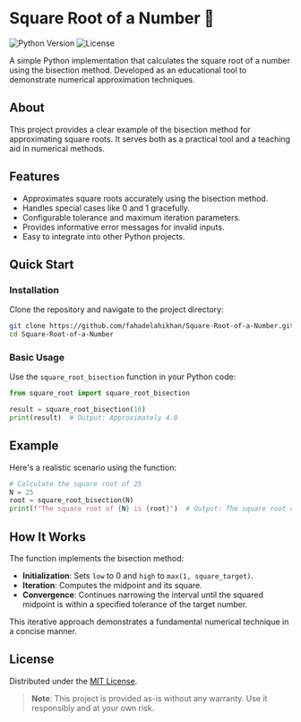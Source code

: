 # Square Root of a Number 🔢

![Python Version](https://img.shields.io/badge/python-3.6%2B-blue)
![License](https://img.shields.io/badge/license-MIT-green)

A simple Python implementation that calculates the square root of a number using the bisection method. Developed as an educational tool to demonstrate numerical approximation techniques.

## About
This project provides a clear example of the bisection method for approximating square roots. It serves both as a practical tool and a teaching aid in numerical methods.

## Features
- Approximates square roots accurately using the bisection method.
- Handles special cases like 0 and 1 gracefully.
- Configurable tolerance and maximum iteration parameters.
- Provides informative error messages for invalid inputs.
- Easy to integrate into other Python projects.

## Quick Start

### Installation
Clone the repository and navigate to the project directory:
```bash
git clone https://github.com/fahadelahikhan/Square-Root-of-a-Number.git
cd Square-Root-of-a-Number
```

### Basic Usage
Use the `square_root_bisection` function in your Python code:
```python
from square_root import square_root_bisection

result = square_root_bisection(16)
print(result)  # Output: Approximately 4.0
```

## Example
Here's a realistic scenario using the function:
```python
# Calculate the square root of 25
N = 25
root = square_root_bisection(N)
print(f"The square root of {N} is {root}")  # Output: The square root of 25 is approximately 5.0
```

## How It Works
The function implements the bisection method:
- **Initialization**: Sets `low` to 0 and `high` to `max(1, square_target)`.
- **Iteration**: Computes the midpoint and its square.
- **Convergence**: Continues narrowing the interval until the squared midpoint is within a specified tolerance of the target number.
  
This iterative approach demonstrates a fundamental numerical technique in a concise manner.

## License
Distributed under the [MIT License](LICENSE).

> **Note**: This project is provided as-is without any warranty. Use it responsibly and at your own risk.
